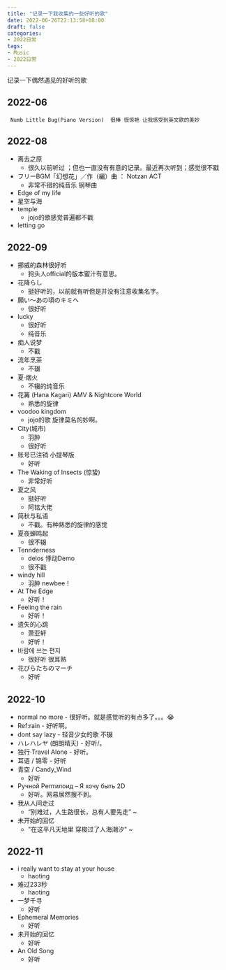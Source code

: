 ```yaml
---
title: "记录一下我收集的一些好听的歌"
date: 2022-06-26T22:13:58+08:00
draft: false
categories:
- 2022日常
tags:
- Music
- 2022日常
---
```








记录一下偶然遇见的好听的歌 

## 2022-06

```
 Numb Little Bug(Piano Version)  很棒 很惊艳 让我感受到英文歌的美妙
```

## 2022-08

- 离去之原
  - 很久以前听过 ；但也一直没有有意的记录。最近再次听到；感觉很不戳
- フリーBGM「幻想花」／作（編）曲 ： Notzan ACT
  - 非常不错的纯音乐 钢琴曲
- Edge of my life
- 星空与海
- temple
  - jojo的歌感觉普遍都不戳
- letting go

## 2022-09

- 挪威的森林很好听
  - 狗头人official的版本蜜汁有意思。
- 花降らし
  -  挺好听的，以前就有听但是并没有注意收集名字。
- 願い〜あの頃のキミへ
  - 很好听
- lucky
  - 很好听
  - 纯音乐
- 痴人说梦
  - 不戳
- 流年烹茶 
  - 不辍
- 夏·烟火
  - 不辍的纯音乐
- 花篝 (Hana Kagari) AMV & Nightcore World
  - 熟悉的旋律
- voodoo kingdom
  - jojo的歌 旋律莫名的妙啊。
- City(城市)
  - 羽肿 
  - 很好听
- 账号已注销 小提琴版
  - 好听
- The Waking of Insects (惊蛰) 
  - 非常好听
- 夏之风
  - 挺好听
  - 阿铭大佬
- 简秋与私语
  - 不戳。有种熟悉的旋律的感觉
- 夏夜蝉鸣起
  - 很不辍
- Tennderness
  - delos 悸动Demo
  - 很不戳
- windy hill
  - 羽肿 newbee！
- At The Edge 
  - 好听！
- Feeling the rain
  - 好听！
- 遗失的心跳
  - 萧亚轩
  - 好听！
- 바람에 쓰는 편지
  - 很好听 很耳熟
- 花びらたちのマーチ
  - 好听

## 2022-10

- normal no more
	  - 很好听。就是感觉听的有点多了。。。😭
- Ref:rain
	  - 好听啊。
- dont say  lazy
	  - 轻音少女的歌 不辍
- ハレハレヤ (朗朗晴天)
	  - 好听/。
- 独行·Travel Alone
	  -  好听。
- 耳语 / 锦零
	  - 好听
-  青空 / Candy_Wind
	- 好听
-  Ручной Рептилоид – Я хочу быть 2D 
	- 好听。网易居然搜不到。
- 我从人间走过
	- “别难过，人生路很长，总有人要先走”  ~
-  未开始的回忆
	- "在这平凡天地里 穿梭过了人海潮汐"  ~
## 2022-11
- i really want to stay  at your  house
	- haoting
- 难过233秒
	- haoting
- 一梦千寻
	- 好听
- Ephemeral Memories
	- 好听
- 未开始的回忆
	- 好听
- An Old Song
	- 好听